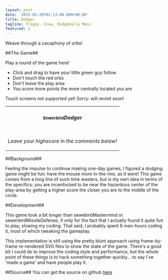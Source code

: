 ```yaml
---
layout: post
date: '2015-03-20T01:13:00.000+08:00'
title: Dodger
tagline: Trippy, Slow, Dodgebally Mess
featured: 1
---
```


Weave through a cacaphony of orbs!

##The Game##

Play a round of the game here! 

- Click and drag to have your little green guy follow. 
- Don't touch the red orbs
- Don't leave the play area
- You score more points the more centrally located you are

<p id="touch-warning" class="text-danger">Touch screens not supported yet! Sorry: will revisit soon!</p>

<table class="table-bordered" width="50%">
  <tr>
    <td align="center">
      <h5><small>Sewerbird</small>Dodger</h5>
    </td>
  </tr>
  <tr>
    <td>
      <div id="display"></div>
    </td>
  </tr>
  <tr>
    <td>
      <p class="text-info bg-info text-center"><i>Leave your highscore in the comments below!</i></p>
    </td>
  </tr>
</table>


##Background##

Feeling the impulse to continue making one-day games, I figured a dodging game might be fun: have the mouse more in-the-mix, as it were! This game comes from a long line of such time wasters, but is my own idea in terms of the specifics: you are incentivized to be near the hazardous center of the play-area by getting a higher score the closer you are to the middle of the circle.

##Development##

This game took a bit longer than sewebirdMastermind or sewerbirdMissileDefense, if only for the fact that I actually found it quite fun to play, slowing my coding. That said, I probably spent 6 man-hours coding it, most of which tweaking the gameplay.

This implementation is still using the pretty blunt approach using frame-by-frame re-rendered SVG files to show the state of the game. There's a good bit I could do to improve the coding style and performance, but the whole point of these things is to hack something together quickly... to say I've 'made a game' and have people play it.

##Source##
You can get the source on github [here](https://github.com/sewerbird/Dodger)

<script type='text/javascript' src="/scripts/dodger/lib/lodash.js"></script>
<script type='text/javascript' src="/scripts/dodger/client.js"></script>
<script>
    run("display")
</script>
